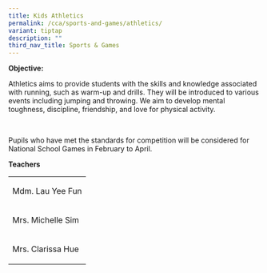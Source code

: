 ```yaml
---
title: Kids Athletics
permalink: /cca/sports-and-games/athletics/
variant: tiptap
description: ""
third_nav_title: Sports & Games
---
```

<p><strong>Objective:</strong>
</p>
<p>Athletics aims to provide students with the skills and knowledge associated
with running, such as warm-up and drills. They will be introduced to various
events including jumping and throwing. We aim to develop mental toughness,
discipline, friendship, and love for physical activity.</p>
<p>&nbsp;</p>
<p>Pupils who have met the standards for competition will be considered for
National School Games in February to April.</p>
<p></p>
<p><strong>Teachers</strong>
</p>
<table style="minWidth: 25px">
<colgroup>
<col>
</colgroup>
<tbody>
<tr>
<td rowspan="1" colspan="1">
<p>Mdm. Lau Yee Fun</p>
</td>
</tr>
<tr>
<td rowspan="1" colspan="1">
<p>Mrs. Michelle Sim</p>
</td>
</tr>
<tr>
<td rowspan="1" colspan="1">
<p>Mrs. Clarissa Hue</p>
</td>
</tr>
</tbody>
</table>
<p></p>